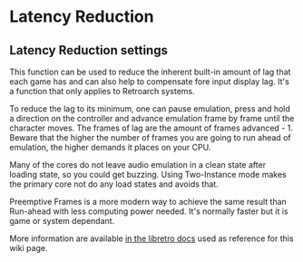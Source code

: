 # Latency Reduction

## Latency Reduction settings

This function can be used to reduce the inherent built-in amount of lag that each game has and can also help to compensate fore input display lag.
It's a function that only applies to Retroarch systems.

To reduce the lag to its minimum, one can pause emulation, press and hold a direction on the controller and advance emulation frame by frame until the character moves.
The frames of lag are the amount of frames advanced - 1.
Beware that the higher the number of frames you are going to run ahead of emulation, the higher demands it places on your CPU.

Many of the cores do not leave audio emulation in a clean state after loading state, so you could get buzzing. 
Using Two-Instance mode makes the primary core not do any load states and avoids that.

Preemptive Frames is a more modern way to achieve the same result than Run-ahead with less computing power needed.
It's normally faster but it is game or system dependant.

More information are available [in the libretro docs](https://docs.libretro.com/guides/runahead/) used as reference for this wiki page.
